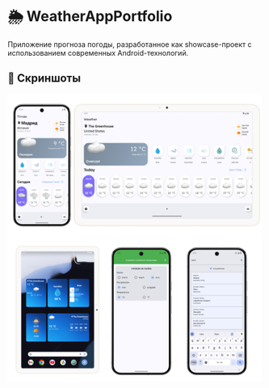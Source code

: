 # 🌦️ WeatherAppPortfolio

Приложение прогноза погоды, разработанное как showcase-проект с использованием современных Android-технологий.

## 📱 Скриншоты
![Main Screen](docs/screenshots/scr_1.png)
![Details Screen](docs/screenshots/scr_2.png)
